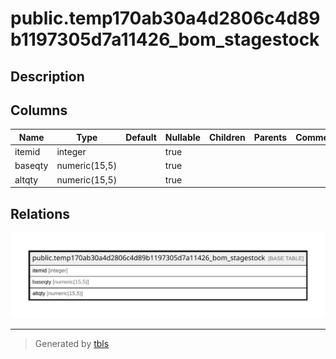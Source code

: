 # public.temp170ab30a4d2806c4d89b1197305d7a11426_bom_stagestock

## Description

## Columns

| Name | Type | Default | Nullable | Children | Parents | Comment |
| ---- | ---- | ------- | -------- | -------- | ------- | ------- |
| itemid | integer |  | true |  |  |  |
| baseqty | numeric(15,5) |  | true |  |  |  |
| altqty | numeric(15,5) |  | true |  |  |  |

## Relations

![er](public.temp170ab30a4d2806c4d89b1197305d7a11426_bom_stagestock.svg)

---

> Generated by [tbls](https://github.com/k1LoW/tbls)
